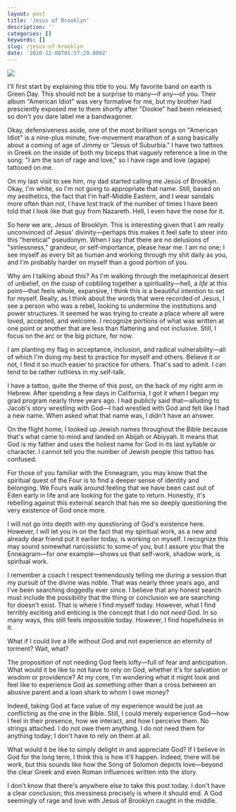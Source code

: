 ```yaml
---
layout: post
title: 'Jesus of Brooklyn'
description: ''
categories: []
keywords: []
slug: /jesus-of-brooklyn
date: '2020-12-08T01:57:29.000Z'
---
```


![](https://images.unsplash.com/photo-1605940169839-aedc047b0b06?ixlib=rb-1.2.1&q=80&fm=jpg&crop=entropy&cs=tinysrgb&w=2000&fit=max&ixid=eyJhcHBfaWQiOjExNzczfQ)

I'll first start by explaining this title to you. My favorite band on earth is Green Day. This should not be a surprise to many—if any—of you. Their album "American Idiot" was very formative for me, but my brother had presciently exposed me to them shortly after "Dookie" had been released, so don't you dare label me a bandwagoner.<!--more-->

Okay, defensiveness aside, one of the most brilliant songs on "American Idiot" is a nine-plus minute, five-movement marathon of a song basically about a coming of age of Jimmy or "Jesus of Suburbia." I have two tattoos in Greek on the inside of both my biceps that vaguely reference a line in the song: "I am the son of rage and love," so I have rage and love (agape) tattooed on me.

On my last visit to see him, my dad started calling me Jesús of Brooklyn. Okay, I'm white, so I'm not going to appropriate that name. Still, based on my aesthetics, the fact that I'm half-Middle Eastern, and I wear sandals more often than not, I have lost track of the number of times I have been told that I look like that guy from Nazareth. Hell, I even have the nose for it.

So here we are, Jesus of Brooklyn. This is interesting given that I am really unconvinced of Jesus' divinity—perhaps this makes it feel safe to steer into this "heretical" pseudonym. When I say that there are no delusions of "sinlessness," grandeur, or self-importance, please hear me. I am no one; I see myself as every bit as human and working through my shit daily as you, and I'm probably harder on myself than a good portion of you.

Why am I talking about this? As I'm walking through the metaphorical desert of unbelief, on the cusp of cobbling together a spirituality—hell, a *life* at this point—that feels whole, expansive, I think this is a beautiful intention to set for myself. Really, as I think about the words that were recorded of Jesus, I see a person who was a rebel, looking to undermine the institutions and power structures. It seemed he was trying to create a place where all were loved, accepted, and welcome. I recognize portions of what was written at one point or another that are less than flattering and not inclusive. Still, I focus on the arc or the big picture, for now.

I am planting my flag in acceptance, inclusion, and radical vulnerability—all of which I'm doing my best to practice for myself and others. Believe it or not, I find it so much easier to practice for others. That's sad to admit. I can tend to be rather ruthless in my self-talk.

I have a tattoo, quite the theme of this post, on the back of my right arm in Hebrew. After spending a few days in California, I got it when I began my grad program nearly three years ago. I had publicly said that—alluding to Jacob's story wrestling with God—I had wrestled with God and felt like I had a new name. When asked what that name was, I didn't have an answer.

On the flight home, I looked up Jewish names throughout the Bible because that's what came to mind and landed on Abijah or Abiyyah. It means that God is my father and uses the holiest name for God in its last syllable or character. I cannot tell you the number of Jewish people this tattoo has confused.

For those of you familiar with the Enneagram, you may know that the spiritual quest of the Four is to find a deeper sense of identity and belonging. We Fours walk around feeling that we have been cast out of Eden early in life and are looking for the gate to return. Honestly, it's rebelling against this external search that has me so deeply questioning the very existence of God once more.

I will not go into depth with my questioning of God's existence here. However, I will let you in on the fact that my spiritual work, as a new and already dear friend put it earlier today, is working on myself. I recognize this may sound somewhat narcissistic to some of you, but I assure you that the Enneagram—for one example—shows us that self-work, shadow work, is spiritual work.

I remember a coach I respect tremendously telling me during a session that my pursuit of the divine was noble. That was nearly three years ago, and I've been searching doggedly ever since. I believe that any honest search must include the possibility that the thing or conclusion we are searching for doesn't exist. That is where I find myself today. However, what I find terribly exciting and enticing is the concept that I do not *need* God. In so many ways, this still feels impossible today. However, I find hopefulness in it.

What if I could live a life without God and not experience an eternity of torment? Wait, what?

The proposition of not needing God feels lofty—full of fear and anticipation. What would it be like to not have to rely on God, whether it's for salvation or wisdom or providence? At my core, I'm wondering what it might look and feel like to experience God as something other than a cross between an abusive parent and a loan shark to whom I owe money?

Indeed, taking God at face value of my experience would be just as conflicting as the one in the Bible. Still, I could merely experience God—how I feel in their presence, how we interact, and how I perceive them. No strings attached. I do not owe them anything. I do not need them for anything today; I don't have to rely on them at all.

What would it be like to simply delight in and appreciate God? If I believe in God for the long term, I think this is how it'll happen. Indeed, there will be work, but this sounds like how the Song of Solomon depicts love—beyond the clear Greek and even Roman influences written into the story.

I don't know that there's anywhere else to take this post today. I don't have a clear conclusion; this messiness precisely is where it should end. A God seemingly of rage and love with Jesus of Brooklyn caught in the middle.
